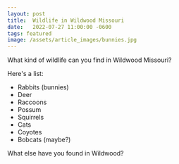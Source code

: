 ```yaml
---
layout: post
title:  Wildlife in Wildwood Missouri
date:   2022-07-27 11:00:00 -0600
tags: featured
image: /assets/article_images/bunnies.jpg
---
```

What kind of wildlife can you find in Wildwood Missouri?

Here's a list:
- Rabbits (bunnies)
- Deer
- Raccoons
- Possum
- Squirrels
- Cats
- Coyotes
- Bobcats (maybe?)

What else have you found in Wildwood?